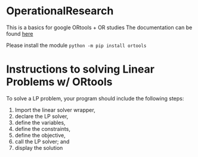 # OperationalResearch
This is a basics for google ORtools + OR studies
The documentation can be found [here](https://developers.google.com/optimization/examples)

Please install the module
`python -m pip install ortools`

# Instructions to solving Linear Problems w/ ORtools

To solve a LP problem, your program should include the following steps:

1. Import the linear solver wrapper,
2. declare the LP solver,
3. define the variables,
4. define the constraints,
5. define the objective,
6. call the LP solver; and
7. display the solution